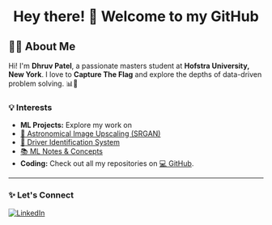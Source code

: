 <h1 align="center">Hey there! 👋 Welcome to my GitHub</h1>

<h2 align="left">👨‍💻 About Me</h2>

<p align="left">
Hi! I'm <b>Dhruv Patel</b>, a passionate masters student at <b>Hofstra University, New York</b>. I love to <b>Capture The Flag</b> and explore the depths of data-driven problem solving. 📊🤖
</p>

<h3 align="left">💡 Interests</h3>
<ul>
  <li><b>ML Projects:</b> Explore my work on 
    <li><a href="https://github.com/Dhruvpatel2491/SRGAN-astronomical-image-upscaler" target="_blank">🌌 Astronomical Image Upscaling (SRGAN)</a></li>
    <li><a href="https://github.com/Dhruvpatel2491/dashcam_driver_identification_system" target="_blank">🚗 Driver Identification System</a></li>
    <li><a href="https://github.com/Dhruvpatel2491/Masters-Knowledge" target="_blank">📚 ML Notes & Concepts</a>
  </li>
  
  </li>
  <li><b>Coding:</b> Check out all my repositories on 
    <a href="https://github.com/Dhruvpatel2491?tab=repositories" target="_blank">💻 GitHub</a>.
  </li>
</ul>


---

<h3 align="left">✨ Let's Connect</h3>
<p align="left">
  <a href="https://www.linkedin.com/in/dhruvpatel-it/" target="_blank">
    <img src="https://img.shields.io/badge/LinkedIn-Connect-blue?style=for-the-badge&logo=linkedin" alt="LinkedIn" />
  </a>

</p>
